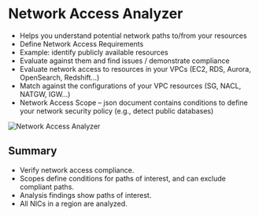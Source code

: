 # Network Access Analyzer

- Helps you understand potential network paths to/from your resources
- Define Network Access Requirements
- Example: identify publicly available resources
- Evaluate against them and find issues / demonstrate compliance
- Evaluate network access to resources in your VPCs (EC2, RDS, Aurora, OpenSearch, Redshift…)
- Match against the configurations of your VPC resources (SG, NACL, NATGW, IGW…)
- Network Access Scope – json document contains conditions to define your network security policy (e.g., detect public databases)

![Network Access Analyzer](./network_analyzer.png)

## Summary

- Verify network access compliance.
- Scopes define conditions for paths of interest, and can exclude compliant paths.
- Analysis findings show paths of interest.
- All NICs in a region are analyzed.
